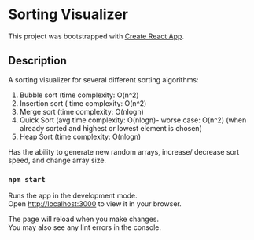 # Sorting Visualizer

This project was bootstrapped with [Create React App](https://github.com/facebook/create-react-app).

## Description

A sorting visualizer for several different sorting algorithms: 
1) Bubble sort (time complexity: O(n^2)
2) Insertion sort ( time complexity: O(n^2)
3) Merge sort (time complexity: O(nlogn)
4) Quick Sort (avg time complexity: O(nlogn)- worse case: O(n^2) (when already sorted and highest or lowest element is chosen)
5) Heap Sort (time complexity: O(nlogn)

Has the ability to generate new random arrays, increase/ decrease sort speed, and change array size.

### `npm start`

Runs the app in the development mode.\
Open [http://localhost:3000](http://localhost:3000) to view it in your browser.

The page will reload when you make changes.\
You may also see any lint errors in the console.

